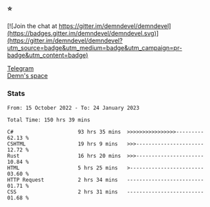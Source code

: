 ### :star:

[![Join the chat at https://gitter.im/demndevel/demndevel](https://badges.gitter.im/demndevel/demndevel.svg)](https://gitter.im/demndevel/demndevel?utm_source=badge&utm_medium=badge&utm_campaign=pr-badge&utm_content=badge)

[Telegram](https://t.me/demnometa) <br>
[Demn's space](http://demns.space)

### Stats

<!--START_SECTION:waka-->

```text
From: 15 October 2022 - To: 24 January 2023

Total Time: 150 hrs 39 mins

C#                     93 hrs 35 mins  >>>>>>>>>>>>>>>>---------   62.13 %
CSHTML                 19 hrs 9 mins   >>>----------------------   12.72 %
Rust                   16 hrs 20 mins  >>>----------------------   10.84 %
HTML                   5 hrs 25 mins   >------------------------   03.60 %
HTTP Request           2 hrs 34 mins   -------------------------   01.71 %
CSS                    2 hrs 31 mins   -------------------------   01.68 %
```

<!--END_SECTION:waka-->

